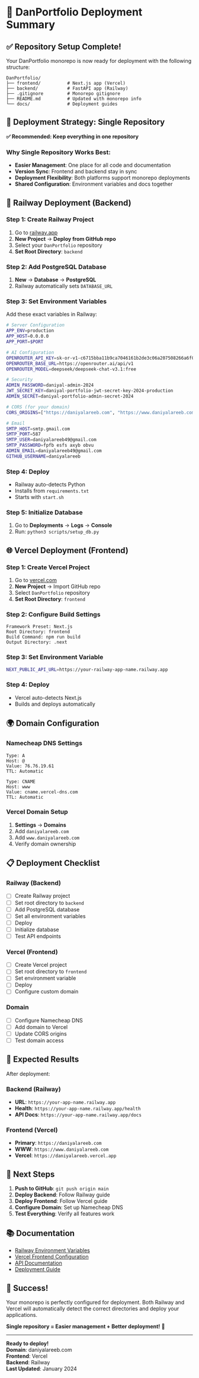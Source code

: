 # 🚀 DanPortfolio Deployment Summary

## ✅ **Repository Setup Complete!**

Your DanPortfolio monorepo is now ready for deployment with the following structure:

```
DanPortfolio/
├── frontend/          # Next.js app (Vercel)
├── backend/           # FastAPI app (Railway)
├── .gitignore         # Monorepo gitignore
├── README.md          # Updated with monorepo info
└── docs/              # Deployment guides
```

## 🎯 **Deployment Strategy: Single Repository**

**✅ Recommended: Keep everything in one repository**

### Why Single Repository Works Best:
- **Easier Management**: One place for all code and documentation
- **Version Sync**: Frontend and backend stay in sync
- **Deployment Flexibility**: Both platforms support monorepo deployments
- **Shared Configuration**: Environment variables and docs together

## 🚂 **Railway Deployment (Backend)**

### Step 1: Create Railway Project
1. Go to [railway.app](https://railway.app)
2. **New Project** → **Deploy from GitHub repo**
3. Select your `DanPortfolio` repository
4. **Set Root Directory**: `backend`

### Step 2: Add PostgreSQL Database
1. **New** → **Database** → **PostgreSQL**
2. Railway automatically sets `DATABASE_URL`

### Step 3: Set Environment Variables
Add these exact variables in Railway:

```bash
# Server Configuration
APP_ENV=production
APP_HOST=0.0.0.0
APP_PORT=$PORT

# AI Configuration
OPENROUTER_API_KEY=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
OPENROUTER_BASE_URL=https://openrouter.ai/api/v1
OPENROUTER_MODEL=deepseek/deepseek-chat-v3.1:free

# Security
ADMIN_PASSWORD=daniyal-admin-2024
JWT_SECRET_KEY=daniyal-portfolio-jwt-secret-key-2024-production
ADMIN_SECRET=daniyal-portfolio-admin-secret-2024

# CORS (for your domain)
CORS_ORIGINS=["https://daniyalareeb.com", "https://www.daniyalareeb.com", "https://daniyalareeb.vercel.app"]

# Email
SMTP_HOST=smtp.gmail.com
SMTP_PORT=587
SMTP_USER=daniyalareeb49@gmail.com
SMTP_PASSWORD=fpfb esfs axyb obvu
ADMIN_EMAIL=daniyalareeb49@gmail.com
GITHUB_USERNAME=daniyalareeb
```

### Step 4: Deploy
- Railway auto-detects Python
- Installs from `requirements.txt`
- Starts with `start.sh`

### Step 5: Initialize Database
1. Go to **Deployments** → **Logs** → **Console**
2. Run: `python3 scripts/setup_db.py`

## 🌐 **Vercel Deployment (Frontend)**

### Step 1: Create Vercel Project
1. Go to [vercel.com](https://vercel.com)
2. **New Project** → Import GitHub repo
3. Select `DanPortfolio` repository
4. **Set Root Directory**: `frontend`

### Step 2: Configure Build Settings
```
Framework Preset: Next.js
Root Directory: frontend
Build Command: npm run build
Output Directory: .next
```

### Step 3: Set Environment Variable
```bash
NEXT_PUBLIC_API_URL=https://your-railway-app-name.railway.app
```

### Step 4: Deploy
- Vercel auto-detects Next.js
- Builds and deploys automatically

## 🌍 **Domain Configuration**

### Namecheap DNS Settings
```
Type: A
Host: @
Value: 76.76.19.61
TTL: Automatic

Type: CNAME
Host: www
Value: cname.vercel-dns.com
TTL: Automatic
```

### Vercel Domain Setup
1. **Settings** → **Domains**
2. Add `daniyalareeb.com`
3. Add `www.daniyalareeb.com`
4. Verify domain ownership

## 📋 **Deployment Checklist**

### Railway (Backend)
- [ ] Create Railway project
- [ ] Set root directory to `backend`
- [ ] Add PostgreSQL database
- [ ] Set all environment variables
- [ ] Deploy
- [ ] Initialize database
- [ ] Test API endpoints

### Vercel (Frontend)
- [ ] Create Vercel project
- [ ] Set root directory to `frontend`
- [ ] Set environment variable
- [ ] Deploy
- [ ] Configure custom domain

### Domain
- [ ] Configure Namecheap DNS
- [ ] Add domain to Vercel
- [ ] Update CORS origins
- [ ] Test domain access

## 🎯 **Expected Results**

After deployment:

### Backend (Railway)
- **URL**: `https://your-app-name.railway.app`
- **Health**: `https://your-app-name.railway.app/health`
- **API Docs**: `https://your-app-name.railway.app/docs`

### Frontend (Vercel)
- **Primary**: `https://daniyalareeb.com`
- **WWW**: `https://www.daniyalareeb.com`
- **Vercel**: `https://daniyalareeb.vercel.app`

## 🔧 **Next Steps**

1. **Push to GitHub**: `git push origin main`
2. **Deploy Backend**: Follow Railway guide
3. **Deploy Frontend**: Follow Vercel guide
4. **Configure Domain**: Set up Namecheap DNS
5. **Test Everything**: Verify all features work

## 📚 **Documentation**

- [Railway Environment Variables](RAILWAY_ENVIRONMENT_VARIABLES.md)
- [Vercel Frontend Configuration](FRONTEND_VERCEL_CONFIG.md)
- [API Documentation](API_DOCUMENTATION.md)
- [Deployment Guide](DEPLOYMENT_GUIDE.md)

## 🎉 **Success!**

Your monorepo is perfectly configured for deployment. Both Railway and Vercel will automatically detect the correct directories and deploy your applications.

**Single repository = Easier management + Better deployment!** 🚀

---

**Ready to deploy!**  
**Domain**: daniyalareeb.com  
**Frontend**: Vercel  
**Backend**: Railway  
**Last Updated**: January 2024

